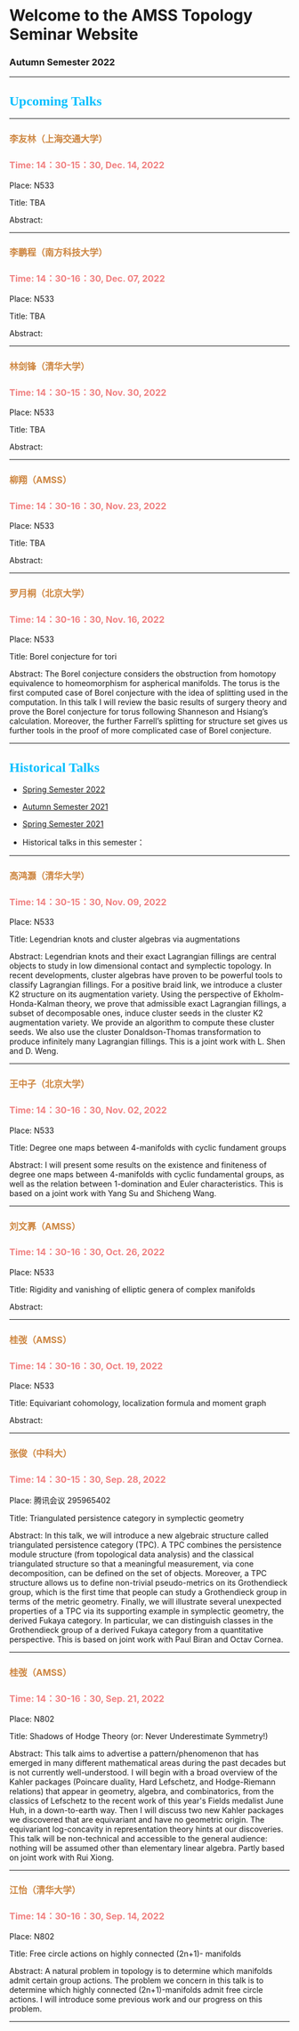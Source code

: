 # Welcome to the AMSS Topology Seminar Website 

### Autumn Semester 2022

-------------------------------------------------------------------------------------------

## <font color=DeepSkyBlue size=5 face="黑体">Upcoming Talks</font>



-------------------------------------------------------------------------------------------

### <font color=Peru size=3> 李友林（上海交通大学）</font>

### <font color=LightCoral size=3>Time: 14：30-15：30, Dec. 14, 2022</font>

Place: N533

Title: TBA


Abstract: 


-------------------------------------------------------------------------------------------

### <font color=Peru size=3> 李鹏程（南方科技大学）</font>

### <font color=LightCoral size=3>Time: 14：30-16：30, Dec. 07, 2022</font>

Place: N533

Title: TBA


Abstract: 


-------------------------------------------------------------------------------------------

### <font color=Peru size=3> 林剑锋（清华大学）</font>

### <font color=LightCoral size=3>Time: 14：30-15：30, Nov. 30, 2022</font>

Place: N533

Title: TBA


Abstract: 


-------------------------------------------------------------------------------------------


### <font color=Peru size=3> 柳翔（AMSS）</font>

### <font color=LightCoral size=3>Time: 14：30-16：30, Nov. 23, 2022</font>

Place: N533

Title: TBA


Abstract: 


-------------------------------------------------------------------------------------------

### <font color=Peru size=3> 罗月桐（北京大学） </font>

### <font color=LightCoral size=3>Time: 14：30-16：30, Nov. 16, 2022</font>

Place: N533

Title: Borel conjecture for tori


Abstract: The Borel conjecture considers the obstruction from homotopy equivalence to homeomorphism for aspherical manifolds. The torus is the first computed case of Borel conjecture with the idea of splitting used in the computation. In this talk I will review the basic results of surgery theory and prove the Borel conjecture for torus following Shanneson and Hsiang’s calculation. Moreover, the further Farrell’s splitting for structure set gives us further tools in the proof of more complicated case of Borel conjecture.


-------------------------------------------------------------------------------------------




## <font color=DeepSkyBlue size=5 face="黑体">Historical Talks</font>

-	[Spring Semester 2022](https://hrzsea.github.io/AMSS-Topology-Seminar-2022Spring/) 
-	[Autumn Semester 2021](https://hrzsea.github.io/AMSS-Topology-Seminar-2021Autumn/) 
-	[Spring Semester 2021](https://hrzsea.github.io/AMSS-Topology-Seminar-2021Spring/) 

-	Historical talks in this semester：


-------------------------------------------------------------------------------------------

### <font color=Peru size=3> 高鸿灏（清华大学）</font>

### <font color=LightCoral size=3>Time: 14：30-15：30, Nov. 09, 2022</font>

Place: N533

Title: Legendrian knots and cluster algebras via augmentations


Abstract: Legendrian knots and their exact Lagrangian fillings are central objects to study in low dimensional contact and symplectic topology. In recent developments, cluster algebras have proven to be powerful tools to classify Lagrangian fillings. For a positive braid link, we introduce a cluster K2 structure on its augmentation variety.  Using the perspective of Ekholm-Honda-Kalman theory, we prove that admissible exact Lagrangian fillings, a subset of decomposable ones, induce cluster seeds in the cluster K2 augmentation variety. We provide an algorithm to compute these cluster seeds. We also use the cluster Donaldson-Thomas transformation to produce infinitely many Lagrangian fillings. This is a joint work with L. Shen and D. Weng.

-------------------------------------------------------------------------------------------

### <font color=Peru size=3> 王中子（北京大学）</font>

### <font color=LightCoral size=3>Time: 14：30-16：30, Nov. 02, 2022</font>

Place: N533

Title: Degree one maps between 4-manifolds with cyclic fundament groups


Abstract: I will present some results on the existence and finiteness of degree one maps between 4-manifolds with cyclic fundamental groups, as well as the relation between 1-domination and Euler characteristics. This is based on a joint work with Yang Su and Shicheng Wang.

-------------------------------------------------------------------------------------------

### <font color=Peru size=3> 刘文奡（AMSS）</font>

### <font color=LightCoral size=3>Time: 14：30-16：30, Oct. 26, 2022</font>

Place: N533

Title: Rigidity and vanishing of elliptic genera of complex manifolds


Abstract: 

-------------------------------------------------------------------------------------------


### <font color=Peru size=3> 桂弢（AMSS）</font>

### <font color=LightCoral size=3>Time: 14：30-16：30, Oct. 19, 2022</font>

Place: N533

Title: Equivariant cohomology, localization formula and moment graph


Abstract: 

-------------------------------------------------------------------------------------------

### <font color=Peru size=3> 张俊（中科大）</font>

### <font color=LightCoral size=3>Time: 14：30-15：30, Sep. 28, 2022</font>

Place: 腾讯会议 295965402

Title: Triangulated persistence category in symplectic geometry


Abstract: In this talk, we will introduce a new algebraic structure called triangulated persistence category (TPC). A TPC combines the persistence module structure (from topological data analysis) and the classical triangulated structure so that a meaningful measurement, via cone decomposition, can be defined on the set of objects. Moreover, a TPC structure allows us to define non-trivial pseudo-metrics on its Grothendieck group, which is the first time that people can study a Grothendieck group in terms of the metric geometry. Finally, we will illustrate several unexpected properties of a TPC via its supporting example in symplectic geometry, the derived Fukaya category. In particular, we can distinguish classes in the Grothendieck group of a derived Fukaya category from a quantitative perspective. This is based on joint work with Paul Biran and Octav Cornea.

-------------------------------------------------------------------------------------------

### <font color=Peru size=3> 桂弢（AMSS）</font>

### <font color=LightCoral size=3>Time: 14：30-16：30, Sep. 21, 2022</font>

Place: N802

Title: Shadows of Hodge Theory (or: Never Underestimate Symmetry!)


Abstract: This talk aims to advertise a pattern/phenomenon that has emerged in many different mathematical areas during the past decades but is not currently well-understood. I will begin with a broad overview of the Kahler packages (Poincare duality, Hard Lefschetz, and Hodge-Riemann relations) that appear in geometry, algebra, and combinatorics, from the classics of Lefschetz to the recent work of this year's Fields medalist June Huh, in a down-to-earth way. Then I will discuss two new Kahler packages we discovered that are equivariant and have no geometric origin. The equivariant log-concavity in representation theory hints at our discoveries. This talk will be non-technical and accessible to the general audience: nothing will be assumed other than elementary linear algebra. Partly based on joint work with Rui Xiong.

-------------------------------------------------------------------------------------------


### <font color=Peru size=3> 江怡（清华大学）</font>

### <font color=LightCoral size=3>Time: 14：30-16：30, Sep. 14, 2022</font>

Place: N802

Title: Free circle actions on highly connected (2n+1)- manifolds


Abstract: A natural problem in topology is to determine which manifolds admit certain group actions. The problem we concern in this talk is to determine which highly connected (2n+1)-manifolds admit free circle actions. I will introduce some previous work and our progress on this problem.


-------------------------------------------------------------------------------------------

